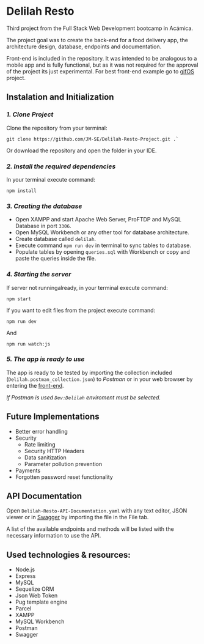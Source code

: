 # **Delilah Resto**

Third project from the Full Stack Web Development bootcamp in Acámica.

The project goal was to create the back-end for a food delivery app, the architecture design, database, endpoints and documentation.

Front-end is included in the repository. It was intended to be analogous to a mobile app and is fully functional, but as it was not required for the approval of the project its just experimental. For best front-end example go to [gifOS](https://github.com/JM-SE/gifOS-Project) project.

## Instalation and Initialization

### _1. Clone Project_

Clone the repository from your terminal:

```
git clone https://github.com/JM-SE/Delilah-Resto-Project.git .`
```

Or download the repository and open the folder in your IDE.

### _2. Install the required dependencies_

In your terminal execute command:

```
npm install
```

### _3. Creating the database_

-   Open XAMPP and start Apache Web Server, ProFTDP and MySQL Database in port `3306`.
-   Open MySQL Workbench or any other tool for database architecture.
-   Create database called `delilah`.
-   Execute command `npm run dev` in terminal to sync tables to database.
-   Populate tables by opening `queries.sql` with Workbench or copy and paste the queries inside the file.

### _4. Starting the server_

If server not runningalready, in your terminal execute command:

```
npm start
```

If you want to edit files from the project execute command:

```
npm run dev
```

And

```
npm run watch:js
```

### _5. The app is ready to use_

The app is ready to be tested by importing the collection included (`Delilah.postman_collection.json`) to _Postman_ or in your web browser by entering the [front-end](http://localhost:5000/).

_If *Postman* is used `Dev:Delilah` enviroment must be selected._

## Future Implementations

-   Better error handling
-   Security
    -   Rate limiting
    -   Security HTTP Headers
    -   Data sanitization
    -   Parameter pollution prevention
-   Payments
-   Forgotten password reset functionality

## API Documentation

Open `Delilah-Resto-API-Documentation.yaml` with any text editor, JSON viewer or in [Swagger](https://editor.swagger.io/) by importing the file in the File tab.

A list of the available endpoints and methods will be listed with the necessary information to use the API.

## Used technologies & resources:

-   Node.js
-   Express
-   MySQL
-   Sequelize ORM
-   Json Web Token
-   Pug template engine
-   Parcel
-   XAMPP
-   MySQL Workbench
-   Postman
-   Swagger
